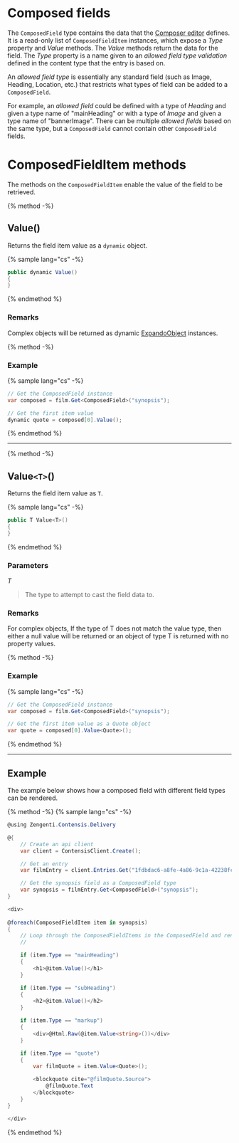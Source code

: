 # Composed fields

The `ComposedField` type contains the data that the [Composer editor](https://contensis.github.io/docs/content-types/field-editors/editor-composer.html) defines. It is a read-only list of `ComposedFieldItem` instances, which expose a *Type* property and *Value* methods. The *Value* methods return the data for the field. The *Type* property is a name given to an *allowed field type validation* defined in the content type that the entry is based on. 

An *allowed field type* is essentially any standard field (such as Image, Heading, Location, etc.) that restricts what types of field can be added to a `ComposedField`.

For example, an *allowed field* could be defined with a type of *Heading* and given a type name of "mainHeading" or with a type of *Image* and given a type name of "bannerImage". There can be multiple *allowed fields* based on the same type, but a `ComposedField` cannot contain other `ComposedField` fields.

# ComposedFieldItem methods

The methods on the `ComposedFieldItem` enable the value of the field to be retrieved.

{% method -%}

## Value()

Returns the field item value as a `dynamic` object.

{% sample lang="cs" -%}

```cs
public dynamic Value()
{
}
```

{% endmethod %}

### Remarks

Complex objects will be returned as dynamic [ExpandoObject](https://msdn.microsoft.com/en-us/library/system.dynamic.expandoobject(v=vs.110).aspx) instances.

{% method -%}

### Example

{% sample lang="cs" -%}

```cs
// Get the ComposedField instance
var composed = film.Get<ComposedField>("synopsis");

// Get the first item value
dynamic quote = composed[0].Value();
```

{% endmethod %}

---

{% method -%}

## Value`<T>`()

Returns the field item value as `T`.

{% sample lang="cs" -%}

```cs
public T Value<T>()
{
}
```

{% endmethod %}

### Parameters

*T*
> The type to attempt to cast the field data to.

### Remarks

For complex objects, If the type of T does not match the value type, then either a null value will be returned or an object of type T is returned with no property values.

{% method -%}

### Example

{% sample lang="cs" -%}

```cs
// Get the ComposedField instance
var composed = film.Get<ComposedField>("synopsis");

// Get the first item value as a Quote object
var quote = composed[0].Value<Quote>();
```

{% endmethod %}

---

## Example

The example below shows how a composed field with different field types can be rendered.

{% method -%}
{% sample lang="cs" -%}

```cs
@using Zengenti.Contensis.Delivery

@{
    // Create an api client
    var client = ContensisClient.Create();

    // Get an entry
    var filmEntry = client.Entries.Get("1fdbdac6-a8fe-4a86-9c1a-42238fcb47f1");

    // Get the synopsis field as a ComposedField type
    var synopsis = filmEntry.Get<ComposedField>("synopsis");
}

<div>
 
@foreach(ComposedFieldItem item in synopsis)
{
    // Loop through the ComposedFieldItems in the ComposedField and render the items
    // 

    if (item.Type == "mainHeading")
    {
        <h1>@item.Value()</h1>
    }

    if (item.Type == "subHeading")
    {
        <h2>@item.Value()</h2>
    }

    if (item.Type == "markup")
    {
        <div>@Html.Raw(@item.Value<string>())</div>
    }

    if (item.Type == "quote")
    {
        var filmQuote = item.Value<Quote>();

        <blockquote cite="@filmQuote.Source">
            @filmQuote.Text
        </blockquote>
    }
}

</div>

```
{% endmethod %}